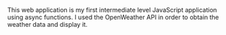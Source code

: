This web application is my first intermediate level JavaScript application using async functions.
I used the OpenWeather API in order to obtain the weather data and display it.
